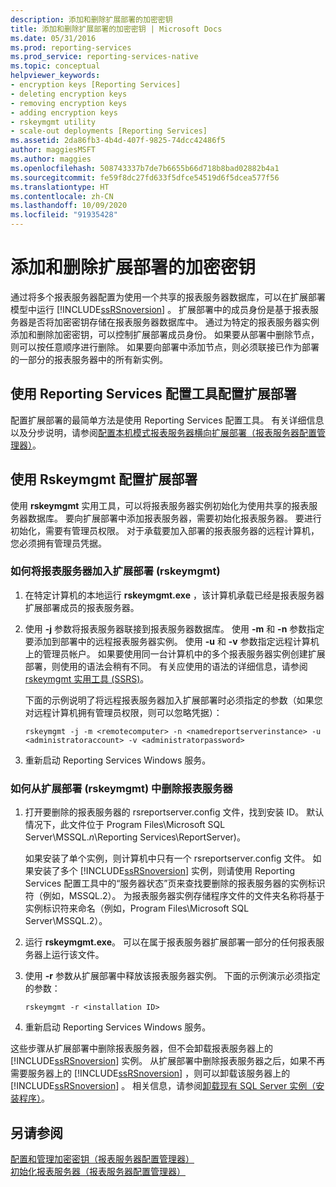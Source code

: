 ```yaml
---
description: 添加和删除扩展部署的加密密钥
title: 添加和删除扩展部署的加密密钥 | Microsoft Docs
ms.date: 05/31/2016
ms.prod: reporting-services
ms.prod_service: reporting-services-native
ms.topic: conceptual
helpviewer_keywords:
- encryption keys [Reporting Services]
- deleting encryption keys
- removing encryption keys
- adding encryption keys
- rskeymgmt utility
- scale-out deployments [Reporting Services]
ms.assetid: 2da86fb3-4b4d-407f-9825-74dcc42486f5
author: maggiesMSFT
ms.author: maggies
ms.openlocfilehash: 508743337b7de7b6655b66d718b8bad02882b4a1
ms.sourcegitcommit: fe59f8dc27fd633f5dfce54519d6f5dcea577f56
ms.translationtype: HT
ms.contentlocale: zh-CN
ms.lasthandoff: 10/09/2020
ms.locfileid: "91935428"
---
```

# <a name="add-and-remove-encryption-keys-for-scale-out-deployment"></a>添加和删除扩展部署的加密密钥
  通过将多个报表服务器配置为使用一个共享的报表服务器数据库，可以在扩展部署模型中运行 [!INCLUDE[ssRSnoversion](../../includes/ssrsnoversion-md.md)] 。 扩展部署中的成员身份是基于报表服务器是否将加密密钥存储在报表服务器数据库中。 通过为特定的报表服务器实例添加和删除加密密钥，可以控制扩展部署成员身份。 如果要从部署中删除节点，则可以按任意顺序进行删除。 如果要向部署中添加节点，则必须联接已作为部署的一部分的报表服务器中的所有新实例。  
  
## <a name="using-the-reporting-services-configuration-tool-to-configure-scale-out-deployment"></a>使用 Reporting Services 配置工具配置扩展部署  
 配置扩展部署的最简单方法是使用 Reporting Services 配置工具。 有关详细信息以及分步说明，请参阅[配置本机模式报表服务器横向扩展部署（报表服务器配置管理器）](../../reporting-services/install-windows/configure-a-native-mode-report-server-scale-out-deployment.md)。  
  
## <a name="using-rskeymgmt-to-configure-scale-out-deployment"></a>使用 Rskeymgmt 配置扩展部署  
 使用 **rskeymgmt** 实用工具，可以将报表服务器实例初始化为使用共享的报表服务器数据库。 要向扩展部署中添加报表服务器，需要初始化报表服务器。 要进行初始化，需要有管理员权限。 对于承载要加入部署的报表服务器的远程计算机，您必须拥有管理员凭据。  
  
### <a name="how-to-join-a-report-server-to-a-scale-out-deployment-rskeymgmt"></a>如何将报表服务器加入扩展部署 (rskeymgmt)  
  
1.  在特定计算机的本地运行 **rskeymgmt.exe** ，该计算机承载已经是报表服务器扩展部署成员的报表服务器。  
  
2.  使用 **-j** 参数将报表服务器联接到报表服务器数据库。 使用 **-m** 和 **-n** 参数指定要添加到部署中的远程报表服务器实例。 使用 **-u** 和 **-v** 参数指定远程计算机上的管理员帐户。 如果要使用同一台计算机中的多个报表服务器实例创建扩展部署，则使用的语法会稍有不同。 有关应使用的语法的详细信息，请参阅 [rskeymgmt 实用工具 (SSRS)](../../reporting-services/tools/rskeymgmt-utility-ssrs.md)。  
  
     下面的示例说明了将远程报表服务器加入扩展部署时必须指定的参数（如果您对远程计算机拥有管理员权限，则可以忽略凭据）：  
  
    ```  
    rskeymgmt -j -m <remotecomputer> -n <namedreportserverinstance> -u <administratoraccount> -v <administratorpassword>  
    ```
3. 重新启动 Reporting Services Windows 服务。
  
### <a name="how-to-remove-a-report-server-from-a-scale-out-deployment-rskeymgmt"></a>如何从扩展部署 (rskeymgmt) 中删除报表服务器  
  
1.  打开要删除的报表服务器的 rsreportserver.config 文件，找到安装 ID。 默认情况下，此文件位于 Program Files\Microsoft SQL Server\MSSQL.*n*\Reporting Services\ReportServer)。  
  
     如果安装了单个实例，则计算机中只有一个 rsreportserver.config 文件。 如果安装了多个 [!INCLUDE[ssRSnoversion](../../includes/ssrsnoversion-md.md)] 实例，则请使用 Reporting Services 配置工具中的“服务器状态”页来查找要删除的报表服务器的实例标识符（例如，MSSQL.2）。 为报表服务器实例存储程序文件的文件夹名称将基于实例标识符来命名（例如，Program Files\Microsoft SQL Server\MSSQL.2）。  
  
2.  运行 **rskeymgmt.exe**。 可以在属于报表服务器扩展部署一部分的任何报表服务器上运行该文件。  
  
3.  使用 **-r** 参数从扩展部署中释放该报表服务器实例。 下面的示例演示必须指定的参数：  
  
    ```  
    rskeymgmt -r <installation ID>  
    ```  
4. 重新启动 Reporting Services Windows 服务。
  
 这些步骤从扩展部署中删除报表服务器，但不会卸载报表服务器上的 [!INCLUDE[ssRSnoversion](../../includes/ssrsnoversion-md.md)] 实例。 从扩展部署中删除报表服务器之后，如果不再需要服务器上的 [!INCLUDE[ssRSnoversion](../../includes/ssrsnoversion-md.md)] ，则可以卸载该服务器上的 [!INCLUDE[ssRSnoversion](../../includes/ssrsnoversion-md.md)] 。 相关信息，请参阅[卸载现有 SQL Server 实例（安装程序）](../../sql-server/install/uninstall-an-existing-instance-of-sql-server-setup.md)。
  
## <a name="see-also"></a>另请参阅  
 [配置和管理加密密钥（报表服务器配置管理器）](../../reporting-services/install-windows/ssrs-encryption-keys-manage-encryption-keys.md)   
 [初始化报表服务器（报表服务器配置管理器）](../../reporting-services/install-windows/ssrs-encryption-keys-initialize-a-report-server.md)  
  
  

